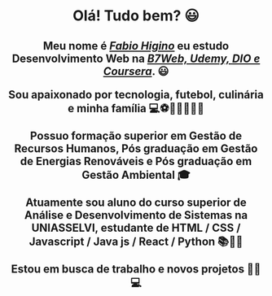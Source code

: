 <div>
  <h1 align="center">Olá! Tudo bem? 😃️</h1>
  <h2 align="center"> Meu nome é <a href="https://www.linkedin.com/in/edududuribeiro/"><i>Fabio Higino</i></a> eu estudo Desenvolvimento Web na <a href="https://www.b7web.com.br/"><i>B7Web, Udemy, DIO e Coursera</i></a>. 😃️
  <p align="center"> Sou apaixonado por tecnologia, futebol, culinária e minha família 💻⚽👩‍🍳👨‍👩‍👧</span>
  <p align="center"> Possuo formação superior em Gestão de Recursos Humanos, Pós graduação em Gestão de Energias Renováveis e Pós graduação em Gestão Ambiental 🎓</span>
  <p align="center"> Atuamente sou aluno do curso superior de Análise e Desenvolvimento de Sistemas na UNIASSELVI, estudante de HTML / CSS / Javascript / Java js / React / Python 📚👨‍🎓</span>
  <p align="center"> Estou em busca de trabalho e novos projetos 👨‍🏭💻</span>
  </div>
